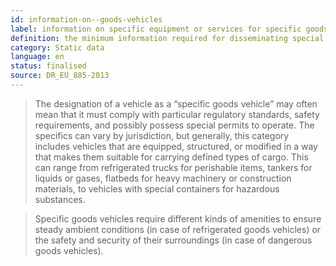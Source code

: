 ```yaml
---
id: information-on--goods-vehicles
label: information on specific equipment or services for specific goods vehicles
definition: the minimum information required for disseminating special amenities offered by a truck parking area for specific goods vehicles.
category: Static data
language: en
status: finalised
source: DR_EU_885-2013
---
```


>The designation of a vehicle as a “specific goods vehicle” may often mean that it must comply with particular regulatory standards, safety requirements, and possibly possess special permits to operate. The specifics can vary by jurisdiction, but generally, this category includes vehicles that are equipped, structured, or modified in a way that makes them suitable for carrying defined types of cargo. This can range from refrigerated trucks for perishable items, tankers for liquids or gases, flatbeds for heavy machinery or construction materials, to vehicles with special containers for hazardous substances.

>Specific goods vehicles require different kinds of amenities to ensure steady ambient conditions (in case of refrigerated goods vehicles) or the safety and security of their surroundings (in case of dangerous goods vehicles).

